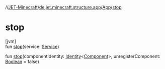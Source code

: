 //[JET-Minecraft](../../../index.md)/[de.jet.minecraft.structure.app](../index.md)/[App](index.md)/[stop](stop.md)

# stop

[jvm]\
fun [stop](stop.md)(service: [Service](../../de.jet.minecraft.structure.service/-service/index.md))

fun [stop](stop.md)(componentIdentity: [Identity](../../../../JET-Native/-j-e-t--native/de.jet.library.tool.smart.identification/-identity/index.md)&lt;[Component](../../de.jet.minecraft.structure.component/-component/index.md)&gt;, unregisterComponent: [Boolean](https://kotlinlang.org/api/latest/jvm/stdlib/kotlin/-boolean/index.html) = false)
